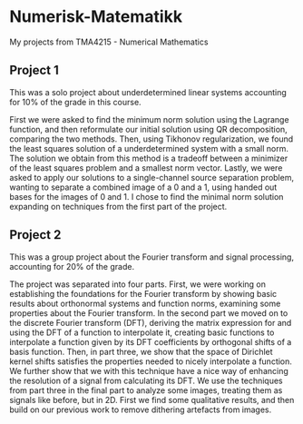 # Numerisk-Matematikk
My projects from TMA4215 - Numerical Mathematics

## Project 1
This was a solo project about underdetermined linear systems accounting for 10% of the grade in this course.

First we were asked to find the minimum norm solution using the Lagrange function, and then reformulate our initial solution using QR decomposition, comparing the two methods.
Then, using Tikhonov regularization, we found the least squares solution of a underdetermined system with a small norm. The solution we obtain from this method is a tradeoff between a minimizer of the least squares problem and a smallest norm vector. Lastly, we were asked to apply our solutions to a single-channel source separation problem, wanting to separate a combined image of a 0 and a 1, using handed out bases for the images of 0 and 1. I chose to find the minimal norm solution expanding on techniques from the first part of the project.

## Project 2
This was a group project about the Fourier transform and signal processing, accounting for 20% of the grade.

The project was separated into four parts. First, we were working on establishing the foundations for the Fourier transform by showing basic results about orthonormal systems and function norms, examining some properties about the Fourier transform.
In the second part we moved on to the discrete Fourier transform (DFT), deriving the matrix expression for and using the DFT of a function to interpolate it, creating basic functions to interpolate a function given by its DFT coefficients by orthogonal shifts of a basis function.
Then, in part three, we show that the space of Dirichlet kernel shifts satisfies the properties needed to nicely interpolate a function. We further show that we with this technique have a nice way of enhancing the resolution of a signal from calculating its DFT.
We use the techniques from part three in the final part to analyze some images, treating them as signals like before, but in 2D. First we find some qualitative results, and then build on our previous work to remove dithering artefacts from images.
